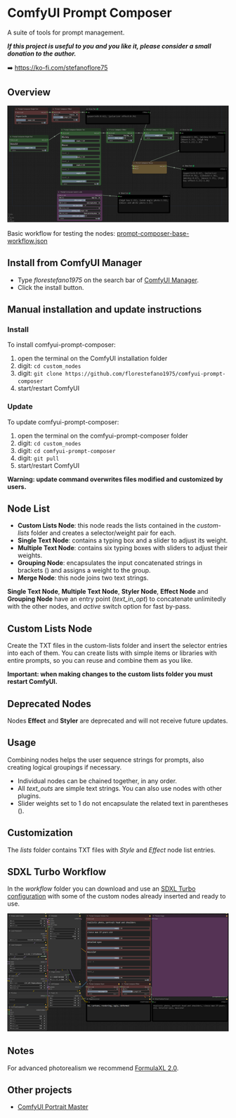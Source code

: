 # ComfyUI Prompt Composer

A suite of tools for prompt management.

**_If this project is useful to you and you like it, please consider a small donation to the author._**

➡️ https://ko-fi.com/stefanoflore75

## Overview

![ComfyUI Prompt Composer Node](/screenshot/prompt-composer-overview.png)

Basic workflow for testing the nodes: [prompt-composer-base-workflow.json](/workflow/prompt-composer-base-workflow.json)

## Install from ComfyUI Manager

- Type _florestefano1975_ on the search bar of [ComfyUI Manager](https://github.com/ltdrdata/ComfyUI-Manager).
- Click the install button.

## Manual installation and update instructions

### Install

To install comfyui-prompt-composer:

1. open the terminal on the ComfyUI installation folder
2. digit: `cd custom_nodes`
3. digit: `git clone https://github.com/florestefano1975/comfyui-prompt-composer`
4. start/restart ComfyUI

### Update

To update comfyui-prompt-composer:

1. open the terminal on the comfyui-prompt-composer folder
2. digit: `cd custom_nodes`
3. digit: `cd comfyui-prompt-composer`
4. digit: `git pull`
5. start/restart ComfyUI

**Warning: update command overwrites files modified and customized by users.**

## Node List

- **Custom Lists Node**: this node reads the lists contained in the _custom-lists_ folder and creates a selector/weight pair for each.
- **Single Text Node**: contains a typing box and a slider to adjust its weight.
- **Multiple Text Node**: contains six typing boxes with sliders to adjust their weights.
- **Grouping Node**: encapsulates the input concatenated strings in brackets () and assigns a weight to the group.
- **Merge Node**: this node joins two text strings.

**Single Text Node**, **Multiple Text Node**, **Styler Node**, **Effect Node** and **Grouping Node** have an entry point (_text_in_opt_) to concatenate unlimitedly with the other nodes, and _active_ switch option for fast by-pass.

## Custom Lists Node

Create the TXT files in the custom-lists folder and insert the selector entries into each of them. You can create lists with simple items or libraries with entire prompts, so you can reuse and combine them as you like.

**Important: when making changes to the custom lists folder you must restart ComfyUI.**

## Deprecated Nodes

Nodes **Effect** and **Styler** are deprecated and will not receive future updates.

## Usage

Combining nodes helps the user sequence strings for prompts, also creating logical groupings if necessary.

- Individual nodes can be chained together, in any order.
- All _text_outs_ are simple text strings. You can also use nodes with other plugins.
- Slider weights set to 1 do not encapsulate the related text in parentheses ().

## Customization

The _lists_ folder contains TXT files with _Style_ and _Effect_ node list entries.

## SDXL Turbo Workflow

In the _workflow_ folder you can download and use an [SDXL Turbo configuration](/workflow/prompt-composer-sdxl-turbo-workflow.json) with some of the custom nodes already inserted and ready to use.

![Styler Node](/screenshot/sdxl-turbo-workflow.png)

## Notes

For advanced photorealism we recommend [FormulaXL 2.0](https://civitai.com/models/129922?modelVersionId=160525).

## Other projects

- [ComfyUI Portrait Master](https://github.com/florestefano1975/comfyui-portrait-master/)